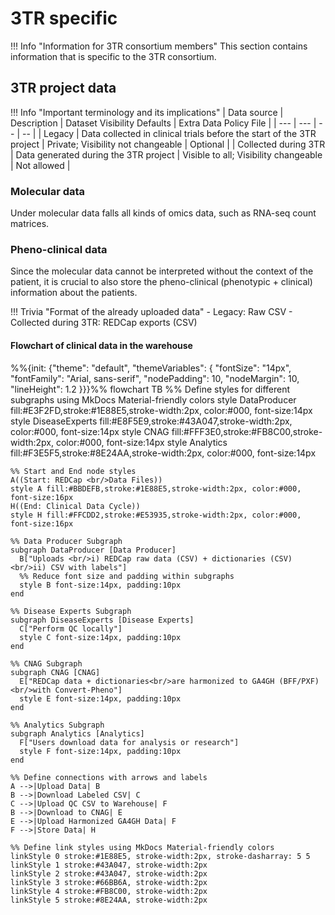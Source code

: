 # 3TR specific

!!! Info "Information for 3TR consortium members"
    This section contains information that is specific to the 3TR consortium.

## 3TR project data

!!! Info "Important terminology and its implications"
    | Data source | Description | Dataset Visibility Defaults | Extra Data Policy File |
    | --- | --- | -- | -- |
    | Legacy | Data collected in clinical trials before the start of the 3TR project | Private; Visibility not changeable | Optional |
    | Collected during 3TR | Data generated during the 3TR project | Visible to all; Visibility changeable | Not allowed |

### Molecular data

Under molecular data falls all kinds of omics data, such as RNA-seq count matrices.

### Pheno-clinical data

Since the molecular data cannot be interpreted without the context of the patient,
it is crucial to also store the pheno-clinical (phenotypic + clinical) 
information about the patients.

!!! Trivia "Format of the already uploaded data"
    - Legacy: Raw CSV
    - Collected during 3TR: REDCap exports (CSV)

#### Flowchart of clinical data in the warehouse

<div class="mermaid">
%%{init: {"theme": "default", "themeVariables": { 
    "fontSize": "14px", 
    "fontFamily": "Arial, sans-serif", 
    "nodePadding": 10, 
    "nodeMargin": 10, 
    "lineHeight": 1.2 
}}}%%
flowchart TB
    %% Define styles for different subgraphs using MkDocs Material-friendly colors
    style DataProducer fill:#E3F2FD,stroke:#1E88E5,stroke-width:2px, color:#000, font-size:14px
    style DiseaseExperts fill:#E8F5E9,stroke:#43A047,stroke-width:2px, color:#000, font-size:14px
    style CNAG fill:#FFF3E0,stroke:#FB8C00,stroke-width:2px, color:#000, font-size:14px
    style Analytics fill:#F3E5F5,stroke:#8E24AA,stroke-width:2px, color:#000, font-size:14px

    %% Start and End node styles
    A((Start: REDCap <br/>Data Files))
    style A fill:#BBDEFB,stroke:#1E88E5,stroke-width:2px, color:#000, font-size:16px
    H((End: Clinical Data Cycle))
    style H fill:#FFCDD2,stroke:#E53935,stroke-width:2px, color:#000, font-size:16px

    %% Data Producer Subgraph
    subgraph DataProducer [Data Producer]
      B["Uploads <br/>i) REDCap raw data (CSV) + dictionaries (CSV) <br/>ii) CSV with labels"]
      %% Reduce font size and padding within subgraphs
      style B font-size:14px, padding:10px
    end

    %% Disease Experts Subgraph
    subgraph DiseaseExperts [Disease Experts]
      C["Perform QC locally"]
      style C font-size:14px, padding:10px
    end

    %% CNAG Subgraph
    subgraph CNAG [CNAG]
      E["REDCap data + dictionaries<br/>are harmonized to GA4GH (BFF/PXF)<br/>with Convert-Pheno"]
      style E font-size:14px, padding:10px
    end

    %% Analytics Subgraph
    subgraph Analytics [Analytics]
      F["Users download data for analysis or research"]
      style F font-size:14px, padding:10px
    end

    %% Define connections with arrows and labels
    A -->|Upload Data| B
    B -->|Download Labeled CSV| C
    C -->|Upload QC CSV to Warehouse| F
    B -->|Download to CNAG| E
    E -->|Upload Harmonized GA4GH Data| F
    F -->|Store Data| H

    %% Define link styles using MkDocs Material-friendly colors
    linkStyle 0 stroke:#1E88E5, stroke-width:2px, stroke-dasharray: 5 5
    linkStyle 1 stroke:#43A047, stroke-width:2px
    linkStyle 2 stroke:#43A047, stroke-width:2px
    linkStyle 3 stroke:#66BB6A, stroke-width:2px
    linkStyle 4 stroke:#FB8C00, stroke-width:2px
    linkStyle 5 stroke:#8E24AA, stroke-width:2px
</div>
